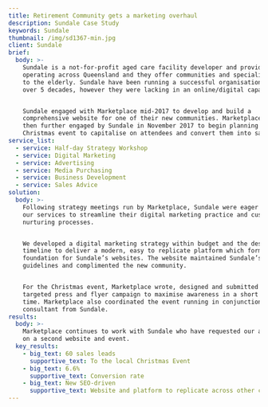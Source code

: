 ```yaml
---
title: Retirement Community gets a marketing overhaul
description: Sundale Case Study
keywords: Sundale
thumbnail: /img/sd1367-min.jpg
client: Sundale
brief:
  body: >-
    Sundale is a not-for-profit aged care facility developer and provider
    operating across Queensland and they offer communities and specialised care
    to the elderly. Sundale have been running a successful organisation spanning
    over 5 decades, however they were lacking in an online/digital capacity.


    Sundale engaged with Marketplace mid-2017 to develop and build a
    comprehensive website for one of their new communities. Marketplace were
    then further engaged by Sundale in November 2017 to begin planning a
    Christmas event to capitalise on attendees and convert them into sales.
service_list:
  - service: Half-day Strategy Workshop
  - service: Digital Marketing
  - service: Advertising
  - service: Media Purchasing
  - service: Business Development
  - service: Sales Advice
solution:
  body: >-
    Following strategy meetings run by Marketplace, Sundale were eager to engage
    our services to streamline their digital marketing practice and customer
    nurturing processes.


    We developed a digital marketing strategy within budget and the designated
    timeline to deliver a modern, easy to replicate platform which formed a new
    foundation for Sundale’s websites. The website maintained Sundale’s brand
    guidelines and complimented the new community.


    For the Christmas event, Marketplace wrote, designed and submitted a
    targeted press and flyer campaign to maximise awareness in a short amount of
    time. Marketplace also coordinated the event running in conjunction with a
    consultant from Sundale.
results:
  body: >-
    Marketplace continues to work with Sundale who have requested our assistance
    on a second website and event.
  key_results:
    - big_text: 60 sales leads
      supportive_text: To the local Christmas Event
    - big_text: 6.6%
      supportive_text: Conversion rate
    - big_text: New SEO-driven
      supportive_text: Website and platform to replicate across other communities
---
```


